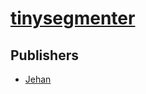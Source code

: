 # [tinysegmenter](https://pypi.org/project/tinysegmenter)



## Publishers
- [Jehan](https://pypi.org/user/Jehan)

